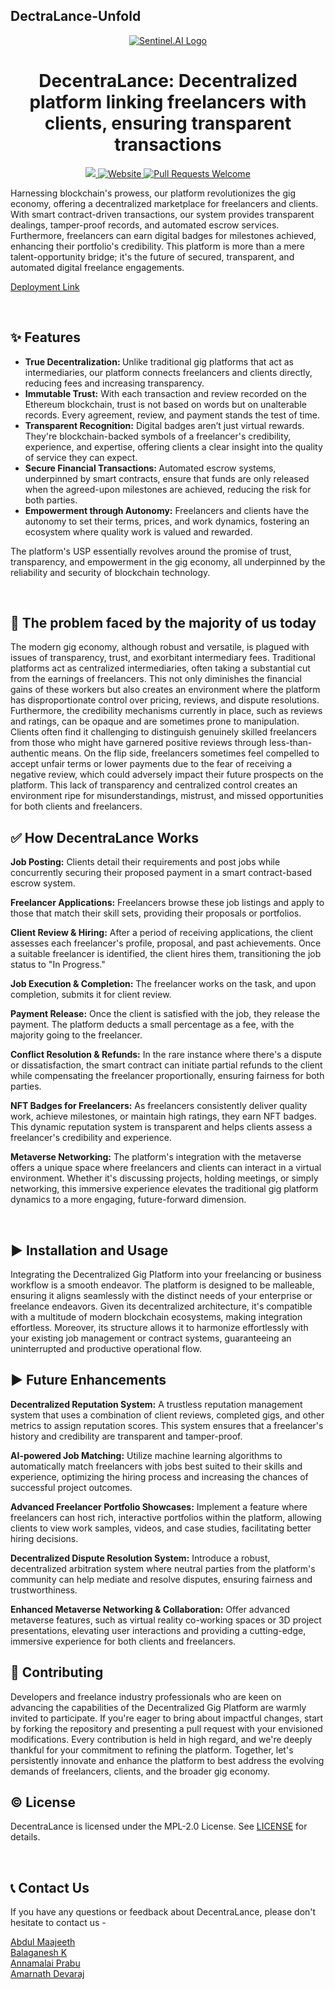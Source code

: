 ## DectraLance-Unfold
<p align="center">
  <a href="https://sentinel-ai.webxspark.com">
    <img alt = "Sentinel.AI Logo" src = "./vector-logo.png">
  </a>
</p>
<h1 align="center" >DecentraLance: Decentralized platform linking freelancers with clients, ensuring transparent transactions </h1>
<p align="center">
  <a href=" https://github.com/Webxspark/Gen-AI-Hackathon-2023 ">
  <img src="https://img.shields.io/badge/license-MPL 2.0-blue.svg">
  </a>
  <a href="https://sentinel-ai.webxspark.com">
    <img alt="Website" src="https://img.shields.io/badge/-website-blue">
  </a>
  <a href="http://makeapullrequest.com">
    <img alt="Pull Requests Welcome" src="https://img.shields.io/badge/PRs-welcome-brightgreen.svg?style=flat">
  </a>
 
</p>
Harnessing blockchain's prowess, our platform revolutionizes the gig economy, offering a decentralized marketplace for freelancers and clients. With smart contract-driven transactions, our system provides transparent dealings, tamper-proof records, and automated escrow services. Furthermore, freelancers can earn digital badges for milestones achieved, enhancing their portfolio's credibility. This platform is more than a mere talent-opportunity bridge; it's the future of secured, transparent, and automated digital freelance engagements.
<br>
 
<a href="https://sentinel-ai.webxspark.com" target="_blank" rel="noopener noreferrer">Deployment Link </a>
 
<br>
 
## ✨ Features
 
- <B>True Decentralization: </B>Unlike traditional gig platforms that act as intermediaries, our platform connects freelancers and clients directly, reducing fees and increasing transparency.<br>
- <B>Immutable Trust:</B> With each transaction and review recorded on the Ethereum blockchain, trust is not based on words but on unalterable records. Every agreement, review, and payment stands the test of time.<br>
- <B>Transparent Recognition:</B> Digital badges aren’t just virtual rewards. They're blockchain-backed symbols of a freelancer's credibility, experience, and expertise, offering clients a clear insight into the quality of service they can expect.<br>
- <B>Secure Financial Transactions: </B>Automated escrow systems, underpinned by smart contracts, ensure that funds are only released when the agreed-upon milestones are achieved, reducing the risk for both parties.<br>
- <B>Empowerment through Autonomy:</B> Freelancers and clients have the autonomy to set their terms, prices, and work dynamics, fostering an ecosystem where quality work is valued and rewarded.

 The platform's USP essentially revolves around the promise of trust, transparency, and empowerment in the gig economy, all underpinned by the reliability and security of blockchain technology.
 
<br>
 
## 🤔 The problem faced by the majority of us today
 
The modern gig economy, although robust and versatile, is plagued with issues of transparency, trust, and exorbitant intermediary fees. Traditional platforms act as centralized intermediaries, often taking a substantial cut from the earnings of freelancers. This not only diminishes the financial gains of these workers but also creates an environment where the platform has disproportionate control over pricing, reviews, and dispute resolutions. Furthermore, the credibility mechanisms currently in place, such as reviews and ratings, can be opaque and are sometimes prone to manipulation. Clients often find it challenging to distinguish genuinely skilled freelancers from those who might have garnered positive reviews through less-than-authentic means. On the flip side, freelancers sometimes feel compelled to accept unfair terms or lower payments due to the fear of receiving a negative review, which could adversely impact their future prospects on the platform. This lack of transparency and centralized control creates an environment ripe for misunderstandings, mistrust, and missed opportunities for both clients and freelancers.
<br>
 
## ✅ How DecentraLance Works
 
<strong>Job Posting:</strong> Clients detail their requirements and post jobs while concurrently securing their proposed payment in a smart contract-based escrow system.

<strong>Freelancer Applications:</strong> Freelancers browse these job listings and apply to those that match their skill sets, providing their proposals or portfolios.

<strong>Client Review & Hiring:</strong> After a period of receiving applications, the client assesses each freelancer's profile, proposal, and past achievements. Once a suitable freelancer is identified, the client hires them, transitioning the job status to "In Progress."

<strong>Job Execution & Completion:</strong> The freelancer works on the task, and upon completion, submits it for client review.

<strong>Payment Release:</strong> Once the client is satisfied with the job, they release the payment. The platform deducts a small percentage as a fee, with the majority going to the freelancer.

<strong>Conflict Resolution & Refunds:</strong> In the rare instance where there's a dispute or dissatisfaction, the smart contract can initiate partial refunds to the client while compensating the freelancer proportionally, ensuring fairness for both parties.

<strong>NFT Badges for Freelancers:</strong> As freelancers consistently deliver quality work, achieve milestones, or maintain high ratings, they earn NFT badges. This dynamic reputation system is transparent and helps clients assess a freelancer's credibility and experience.

<strong>Metaverse Networking:</strong> The platform's integration with the metaverse offers a unique space where freelancers and clients can interact in a virtual environment. Whether it's discussing projects, holding meetings, or simply networking, this immersive experience elevates the traditional gig platform dynamics to a more engaging, future-forward dimension.

 
<br>


 
## ▶️ Installation and Usage
Integrating the Decentralized Gig Platform into your freelancing or business workflow is a smooth endeavor. The platform is designed to be malleable, ensuring it aligns seamlessly with the distinct needs of your enterprise or freelance endeavors. Given its decentralized architecture, it's compatible with a multitude of modern blockchain ecosystems, making integration effortless. Moreover, its structure allows it to harmonize effortlessly with your existing job management or contract systems, guaranteeing an uninterrupted and productive operational flow.
<br>

## ▶️ Future Enhancements
<strong>Decentralized Reputation System:</strong> A trustless reputation management system that uses a combination of client reviews, completed gigs, and other metrics to assign reputation scores. This system ensures that a freelancer's history and credibility are transparent and tamper-proof.

<strong>AI-powered Job Matching:</strong> Utilize machine learning algorithms to automatically match freelancers with jobs best suited to their skills and experience, optimizing the hiring process and increasing the chances of successful project outcomes.

<strong>Advanced Freelancer Portfolio Showcases:</strong> Implement a feature where freelancers can host rich, interactive portfolios within the platform, allowing clients to view work samples, videos, and case studies, facilitating better hiring decisions.

<strong>Decentralized Dispute Resolution System:</strong> Introduce a robust, decentralized arbitration system where neutral parties from the platform's community can help mediate and resolve disputes, ensuring fairness and trustworthiness.

<strong>Enhanced Metaverse Networking & Collaboration:</strong> Offer advanced metaverse features, such as virtual reality co-working spaces or 3D project presentations, elevating user interactions and providing a cutting-edge, immersive experience for both clients and freelancers.
<br>

 
## 🌱 Contributing
 
Developers and freelance industry professionals who are keen on advancing the capabilities of the Decentralized Gig Platform are warmly invited to participate. If you're eager to bring about impactful changes, start by forking the repository and presenting a pull request with your envisioned modifications. Every contribution is held in high regard, and we're deeply thankful for your commitment to refining the platform. Together, let's persistently innovate and enhance the platform to best address the evolving demands of freelancers, clients, and the broader gig economy.
<br>
 
## ©️ License
DecentraLance is licensed under the MPL-2.0 License. See <a href="LICENSE.txt">LICENSE</a> for details.
 
<br>
 
## 📞 Contact Us
If you have any questions or feedback about DecentraLance, please don't hesitate to contact us - 
<br>
 
<a href="https://linktr.ee/prayasu">  Abdul Maajeeth </a> <br>
<a href="https://linktr.ee/AlanChristofer"> Balaganesh K </a> <br>
<a href="https://linktr.ee/annamalaiprabu"> Annamalai Prabu </a> <br>
<a href="https://linktr.ee/annamalaiprabu"> Amarnath Devaraj </a> <br>
 
